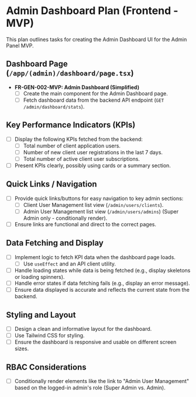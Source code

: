 # Admin Dashboard Plan (Frontend - MVP)

This plan outlines tasks for creating the Admin Dashboard UI for the Admin Panel MVP.

## Dashboard Page (`/app/(admin)/dashboard/page.tsx`)
- **FR-GEN-002-MVP: Admin Dashboard (Simplified)**
    - [ ] Create the main component for the Admin Dashboard page.
    - [ ] Fetch dashboard data from the backend API endpoint (`GET /admin/dashboard/stats`).

## Key Performance Indicators (KPIs)
- [ ] Display the following KPIs fetched from the backend:
    - [ ] Total number of client application users.
    - [ ] Number of new client user registrations in the last 7 days.
    - [ ] Total number of active client user subscriptions.
- [ ] Present KPIs clearly, possibly using cards or a summary section.

## Quick Links / Navigation
- [ ] Provide quick links/buttons for easy navigation to key admin sections:
    - [ ] Client User Management list view (`/admin/users/clients`).
    - [ ] Admin User Management list view (`/admin/users/admins`) (Super Admin only - conditionally render).
- [ ] Ensure links are functional and direct to the correct pages.

## Data Fetching and Display
- [ ] Implement logic to fetch KPI data when the dashboard page loads.
    - [ ] Use `useEffect` and an API client utility.
- [ ] Handle loading states while data is being fetched (e.g., display skeletons or loading spinners).
- [ ] Handle error states if data fetching fails (e.g., display an error message).
- [ ] Ensure data displayed is accurate and reflects the current state from the backend.

## Styling and Layout
- [ ] Design a clean and informative layout for the dashboard.
- [ ] Use Tailwind CSS for styling.
- [ ] Ensure the dashboard is responsive and usable on different screen sizes.

## RBAC Considerations
- [ ] Conditionally render elements like the link to "Admin User Management" based on the logged-in admin's role (Super Admin vs. Admin).
